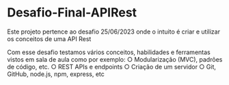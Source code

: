 # Desafio-Final-APIRest

Este projeto pertence ao desafio 25/06/2023 onde o intuito é criar e utilizar os conceitos de uma API Rest

Com esse desafio testamos vários conceitos, habilidades e ferramentas
vistos em sala de aula como por exemplo:
    ○ Modularização (MVC), padrões de código, etc.
    ○ REST APIs e endpoints
    ○ Criação de um servidor
    ○ Git, GitHub, node.js, npm, express, etc